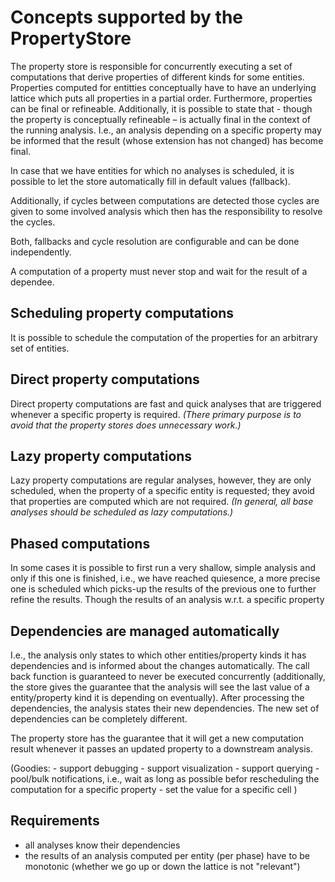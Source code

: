 # Concepts supported by the PropertyStore

The property store is responsible for concurrently executing a set of computations that derive  properties of different kinds for some entities.
Properties computed for entitties conceptually have to have an underlying lattice which puts all properties in a partial order. Furthermore, properties can be final or refineable. Additionally, it is possible to state that - though the property is conceptually refineable – is actually final in the context of the running analysis. I.e., an analysis depending on a specific property may be informed that the result (whose extension has not changed) has become final.

In case that we have entities for which no analyses is scheduled, it is possible to let the store automatically fill in default values (fallback).

Additionally, if cycles between computations are detected those cycles are given to some involved analysis which then has the responsibility to resolve the cycles.

Both, fallbacks and cycle resolution are configurable and can be done independently.

A computation of a property must never stop and wait for the result of a dependee.

## Scheduling property computations
It is possible to schedule the computation of the properties for an arbitrary set of entities.

## Direct property computations
Direct property computations are fast and quick analyses that are triggered whenever a specific property is required. _(There primary purpose is to avoid that the property stores does unnecessary work.)_

## Lazy property computations
 Lazy property computations are regular analyses, however, they are only scheduled, when the property of a specific entity is requested; they avoid that properties are computed which are not required. _(In general, all base analyses should be scheduled as lazy computations.)_

## Phased computations
In some cases it is possible to first run a very shallow, simple analysis and only if this one is finished, i.e., we have reached quiesence, a more precise one is scheduled which picks-up the results of the previous one to further refine the results. Though the results of an analysis w.r.t. a specific property

## Dependencies are managed automatically
I.e., the analysis only states to which other entities/property kinds it has dependencies and is informed about the changes automatically. The call back function is guaranteed to never be executed concurrently (additionally, the store gives the guarantee that the analysis will see the last value of a entity/property kind it is depending on eventually). After processing the dependencies, the analysis states their new dependencies. The new set of dependencies can be completely different.

The property store has the guarantee that it will get a new computation result whenever it passes an updated property to a downstream analysis.

(Goodies:
    - support debugging
        - support visualization
        - support querying
    - pool/bulk notifications, i.e., wait as long as possible befor rescheduling the computation for a specific property
    - set the value for a specific cell
)

## Requirements
- all analyses know their dependencies
- the results of an analysis computed per entity (per phase) have to be monotonic (whether we go up or down the lattice is not "relevant")
